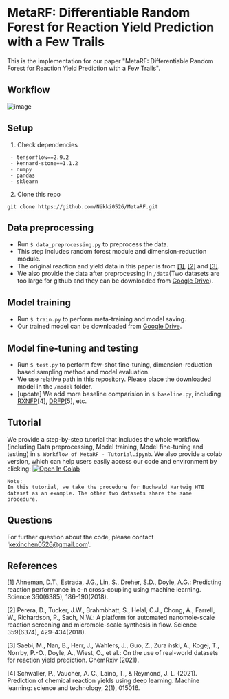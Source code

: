 # MetaRF: Differentiable Random Forest for Reaction Yield Prediction with a Few Trails
This is the implementation for our paper "MetaRF: Differentiable Random Forest for Reaction Yield Prediction with a Few Trails".

## Workflow
![image](https://raw.githubusercontent.com/Nikki0526/MetaRF/main/image/workflow_updated.png)

## Setup
1. Check dependencies
```
 - tensorflow==2.9.2
 - kennard-stone==1.1.2
 - numpy
 - pandas
 - sklearn
```
2. Clone this repo
```
git clone https://github.com/Nikki0526/MetaRF.git
```

## Data preprocessing
* Run ``$ data_preprocessing.py`` to preprocess the data. 
* This step includes random forest module and dimension-reduction module. 
* The original reaction and yield data in this paper is from [[1]](#1), [[2]](#2) and [[3]](#3).
* We also provide the data after preprocessing in ``/data``(Two datasets are too large for github and they can be downloaded from [Google Drive](https://drive.google.com/drive/folders/1uDrZnTRI1s4AXaDu9xJOzgpysCz10B5g?usp=share_link)). 

## Model training
* Run ``$ train.py`` to perform meta-training and model saving.
* Our trained model can be downloaded from [Google Drive](https://drive.google.com/drive/folders/1O-1K9h3k77MbM6E-spZ0hW6AsLQOoObB?usp=share_link).

## Model fine-tuning and testing
* Run ``$ test.py`` to perform few-shot fine-tuning, dimension-reduction based sampling method and model evaluation.
* We use relative path in this repository. Please place the downloaded model in the ``/model`` folder.
* [update] We add more baseline comparision in ``$ baseline.py``, including [RXNFP](https://github.com/rxn4chemistry/rxn_yields)[4], [DRFP](https://github.com/reymond-group/drfp)[5], etc.

## Tutorial
We provide a step-by-step tutorial that includes the whole workflow (including Data preprocessing, Model training, Model fine-tuning and testing) in ``$ Workflow of MetaRF - Tutorial.ipynb``. We also provide a colab version, which can help users easily access our code and environment by clicking: [![Open In Colab](https://colab.research.google.com/assets/colab-badge.svg)](https://colab.research.google.com/drive/1HywJ1we0FU6imcR-SDABTo91SP1NUc7Y?usp=share_link)

```
Note: 
In this tutorial, we take the procedure for Buchwald Hartwig HTE dataset as an example. The other two datasets share the same procedure.
```

## Questions
For further question about the code, please contact 'kexinchen0526@gmail.com'.

## References
<a id="1">[1]</a> Ahneman, D.T., Estrada, J.G., Lin, S., Dreher, S.D., Doyle, A.G.: Predicting reaction performance in c–n cross-coupling using machine learning. Science 360(6385), 186–190(2018).

<a id="2">[2]</a> Perera, D., Tucker, J.W., Brahmbhatt, S., Helal, C.J., Chong, A., Farrell, W., Richardson, P., Sach, N.W.: A platform for automated nanomole-scale reaction screening and micromole-scale synthesis in flow. Science 359(6374), 429–434(2018).

<a id="3">[3]</a> Saebi, M., Nan, B., Herr, J., Wahlers, J., Guo, Z., Zura  ́nski, A., Kogej, T., Norrby, P.-O., Doyle, A., Wiest, O., et al.: On the use of real-world datasets for reaction yield prediction. ChemRxiv (2021).

<a id="4">[4]</a> Schwaller, P., Vaucher, A. C., Laino, T., & Reymond, J. L. (2021). Prediction of chemical reaction yields using deep learning. Machine learning: science and technology, 2(1), 015016.

